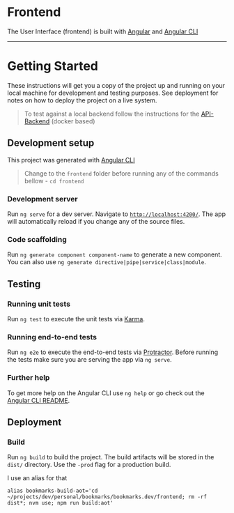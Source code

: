 # Frontend
 The User Interface (frontend) is built with [Angular](https://angular.io/) and [Angular CLI](https://cli.angular.io/)

***

# Getting Started 

These instructions will get you a copy of the project up and running on your local machine for development and testing purposes.
 See deployment for notes on how to deploy the project on a live system.
 
> To test against a local backend follow the instructions for the [API-Backend](https://github.com/CodepediaOrg/bookmarks.dev-api#readme) (docker based)
 
## Development setup

This project was generated with [Angular CLI](https://github.com/angular/angular-cli)

> Change to the `frontend` folder before running any of the commands bellow - `cd frontend`

### Development server

Run `ng serve` for a dev server. Navigate to [`http://localhost:4200/`](http://localhost:4200). The app will automatically reload if you change any of the source files.

### Code scaffolding

Run `ng generate component component-name` to generate a new component. You can also use `ng generate directive|pipe|service|class|module`.

## Testing

### Running unit tests

Run `ng test` to execute the unit tests via [Karma](https://karma-runner.github.io).

### Running end-to-end tests

Run `ng e2e` to execute the end-to-end tests via [Protractor](http://www.protractortest.org/).
Before running the tests make sure you are serving the app via `ng serve`.

### Further help

To get more help on the Angular CLI use `ng help` or go check out the [Angular CLI README](https://github.com/angular/angular-cli/blob/master/README.md).

## Deployment

### Build

Run `ng build` to build the project. The build artifacts will be stored in the `dist/` directory. Use the `-prod` flag for a production build.

I use an alias for that
```shell
alias bookmarks-build-aot='cd ~/projects/dev/personal/bookmarks/bookmarks.dev/frontend; rm -rf dist*; nvm use; npm run build:aot'
```

